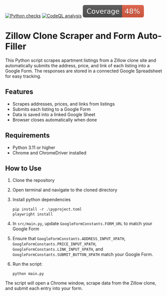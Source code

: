 [![Python checks](https://github.com/MaineDSA/zillow_scraper/actions/workflows/python.yml/badge.svg)](https://github.com/MaineDSA/zillow_scraper/actions/workflows/python.yml)
[![CodeQL analysis](https://github.com/MaineDSA/zillow_scraper/actions/workflows/codeql.yml/badge.svg)](https://github.com/MaineDSA/zillow_scraper/actions/workflows/codeql.yml)
[![Test coverage](https://raw.githubusercontent.com/MaineDSA/zillow_scraper/python-coverage-comment-action-data/badge.svg)](https://htmlpreview.github.io/?https://github.com/MaineDSA/zillow_scraper/blob/python-coverage-comment-action-data/htmlcov/index.html)


# Zillow Clone Scraper and Form Auto-Filler

This Python script scrapes apartment listings from a Zillow clone site and automatically submits the address, price, and link of each listing into a Google Form.
The responses are stored in a connected Google Spreadsheet for easy tracking.

## Features

- Scrapes addresses, prices, and links from listings
- Submits each listing to a Google Form
- Data is saved into a linked Google Sheet
- Browser closes automatically when done

## Requirements

- Python 3.11 or higher
- Chrome and ChromeDriver installed

## How to Use

1. Clone the repository
1. Open terminal and navigate to the cloned directory
1. Install python dependencies

    ```shell
    pip install -r .\pyproject.toml
    playwright install
    ```

1. In `src/main.py`, update `GoogleFormConstants.FORM_URL` to match your Google Form
1. Ensure that `GoogleFormConstants.ADDRESS_INPUT_XPATH`, `GoogleFormConstants.PRICE_INPUT_XPATH`, `GoogleFormConstants.LINK_INPUT_XPATH`, and `GoogleFormConstants.SUBMIT_BUTTON_XPATH` match your Google Form.
1. Run the script:

    ```shell
    python main.py
    ```

The script will open a Chrome window, scrape data from the Zillow clone, and submit each entry into your form.
